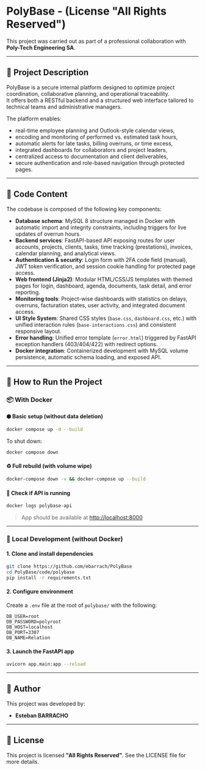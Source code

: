 # PolyBase - (License "All Rights Reserved")

This project was carried out as part of a professional collaboration with **Poly-Tech Engineering SA**.

---

## 📌 Project Description

PolyBase is a secure internal platform designed to optimize project coordination, collaborative planning, and operational traceability.  
It offers both a RESTful backend and a structured web interface tailored to technical teams and administrative managers.

The platform enables:

- real-time employee planning and Outlook-style calendar views,
- encoding and monitoring of performed vs. estimated task hours,
- automatic alerts for late tasks, billing overruns, or time excess,
- integrated dashboards for collaborators and project leaders,
- centralized access to documentation and client deliverables,
- secure authentication and role-based navigation through protected pages.

---

## 🧱 Code Content

The codebase is composed of the following key components:

- **Database schema**: MySQL 8 structure managed in Docker with automatic import and integrity constraints, including triggers for live updates of overrun hours.
- **Backend services**: FastAPI-based API exposing routes for user accounts, projects, clients, tasks, time tracking (prestations), invoices, calendar planning, and analytical views.
- **Authentication & security**: Login form with 2FA code field (manual), JWT token verification, and session cookie handling for protected page access.
- **Web frontend (Jinja2)**: Modular HTML/CSS/JS templates with themed pages for login, dashboard, agenda, documents, task detail, and error reporting.
- **Monitoring tools**: Project-wise dashboards with statistics on delays, overruns, facturation states, user activity, and integrated document access.
- **UI Style System**: Shared CSS styles (`base.css`, `dashboard.css`, etc.) with unified interaction rules (`base-interactions.css`) and consistent responsive layout.
- **Error handling**: Unified error template (`error.html`) triggered by FastAPI exception handlers (403/404/422) with redirect options.
- **Docker integration**: Containerized development with MySQL volume persistence, automatic schema loading, and exposed API.

---

## 🚀 How to Run the Project

### 📦 With Docker

#### ⬢ Basic setup (without data deletion)
```bash
docker compose up -d --build
````

To shut down:

```bash
docker compose down
```

#### ♻️ Full rebuild (with volume wipe)

```bash
docker-compose down -v && docker-compose up --build
```

#### 🧪 Check if API is running

```bash
docker logs polybase-api
```

> App should be available at [http://localhost:8000](http://localhost:8000)

---

### 🐍 Local Development (without Docker)

#### 1. Clone and install dependencies

```bash
git clone https://github.com/ebarrach/PolyBase
cd PolyBase/code/polybase
pip install -r requirements.txt
```

#### 2. Configure environment

Create a `.env` file at the root of `polybase/` with the following:

```
DB_USER=root
DB_PASSWORD=polyroot
DB_HOST=localhost
DB_PORT=3307
DB_NAME=Relation
```

#### 3. Launch the FastAPI app

```bash
uvicorn app.main:app --reload
```

---

## 👤 Author

This project was developed by:

* **Esteban BARRACHO**

---

## 📄 License

This project is licensed **"All Rights Reserved"**.
See the LICENSE file for more details.